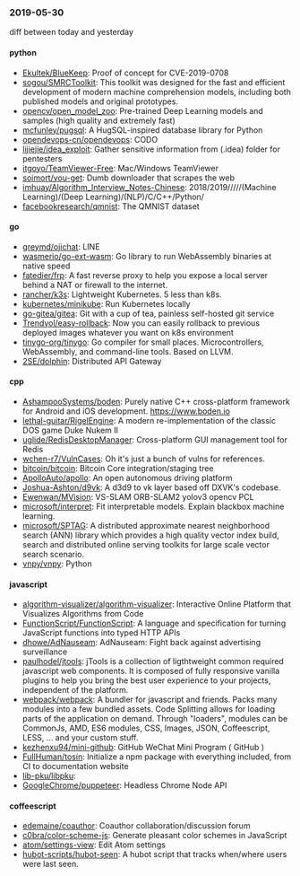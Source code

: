 ### 2019-05-30
diff between today and yesterday

#### python
* [Ekultek/BlueKeep](https://github.com/Ekultek/BlueKeep): Proof of concept for CVE-2019-0708
* [sogou/SMRCToolkit](https://github.com/sogou/SMRCToolkit): This toolkit was designed for the fast and efficient development of modern machine comprehension models, including both published models and original prototypes.
* [opencv/open_model_zoo](https://github.com/opencv/open_model_zoo): Pre-trained Deep Learning models and samples (high quality and extremely fast)
* [mcfunley/pugsql](https://github.com/mcfunley/pugsql): A HugSQL-inspired database library for Python
* [opendevops-cn/opendevops](https://github.com/opendevops-cn/opendevops): CODO
* [lijiejie/idea_exploit](https://github.com/lijiejie/idea_exploit): Gather sensitive information from (.idea) folder for pentesters
* [itgoyo/TeamViewer-Free](https://github.com/itgoyo/TeamViewer-Free): Mac/Windows TeamViewer 
* [soimort/you-get](https://github.com/soimort/you-get):  Dumb downloader that scrapes the web
* [imhuay/Algorithm_Interview_Notes-Chinese](https://github.com/imhuay/Algorithm_Interview_Notes-Chinese): 2018/2019/////(Machine Learning)/(Deep Learning)/(NLP)/C/C++/Python/
* [facebookresearch/qmnist](https://github.com/facebookresearch/qmnist): The QMNIST dataset

#### go
* [greymd/ojichat](https://github.com/greymd/ojichat): LINE
* [wasmerio/go-ext-wasm](https://github.com/wasmerio/go-ext-wasm):  Go library to run WebAssembly binaries at native speed
* [fatedier/frp](https://github.com/fatedier/frp): A fast reverse proxy to help you expose a local server behind a NAT or firewall to the internet.
* [rancher/k3s](https://github.com/rancher/k3s): Lightweight Kubernetes. 5 less than k8s.
* [kubernetes/minikube](https://github.com/kubernetes/minikube): Run Kubernetes locally
* [go-gitea/gitea](https://github.com/go-gitea/gitea): Git with a cup of tea, painless self-hosted git service
* [Trendyol/easy-rollback](https://github.com/Trendyol/easy-rollback):  Now you can easily rollback to previous deployed images whatever you want on k8s environment
* [tinygo-org/tinygo](https://github.com/tinygo-org/tinygo): Go compiler for small places. Microcontrollers, WebAssembly, and command-line tools. Based on LLVM.
* [2SE/dolphin](https://github.com/2SE/dolphin): Distributed API Gateway

#### cpp
* [AshampooSystems/boden](https://github.com/AshampooSystems/boden): Purely native C++ cross-platform framework for Android and iOS development. https://www.boden.io
* [lethal-guitar/RigelEngine](https://github.com/lethal-guitar/RigelEngine): A modern re-implementation of the classic DOS game Duke Nukem II
* [uglide/RedisDesktopManager](https://github.com/uglide/RedisDesktopManager):  Cross-platform GUI management tool for Redis
* [wchen-r7/VulnCases](https://github.com/wchen-r7/VulnCases): Oh it's just a bunch of vulns for references.
* [bitcoin/bitcoin](https://github.com/bitcoin/bitcoin): Bitcoin Core integration/staging tree
* [ApolloAuto/apollo](https://github.com/ApolloAuto/apollo): An open autonomous driving platform
* [Joshua-Ashton/d9vk](https://github.com/Joshua-Ashton/d9vk): A d3d9 to vk layer based off DXVK's codebase.
* [Ewenwan/MVision](https://github.com/Ewenwan/MVision):   VS-SLAM ORB-SLAM2  yolov3  opencv PCL  
* [microsoft/interpret](https://github.com/microsoft/interpret): Fit interpretable models. Explain blackbox machine learning.
* [microsoft/SPTAG](https://github.com/microsoft/SPTAG): A distributed approximate nearest neighborhood search (ANN) library which provides a high quality vector index build, search and distributed online serving toolkits for large scale vector search scenario.
* [vnpy/vnpy](https://github.com/vnpy/vnpy): Python

#### javascript
* [algorithm-visualizer/algorithm-visualizer](https://github.com/algorithm-visualizer/algorithm-visualizer): Interactive Online Platform that Visualizes Algorithms from Code
* [FunctionScript/FunctionScript](https://github.com/FunctionScript/FunctionScript): A language and specification for turning JavaScript functions into typed HTTP APIs
* [dhowe/AdNauseam](https://github.com/dhowe/AdNauseam): AdNauseam: Fight back against advertising surveillance
* [paulhodel/jtools](https://github.com/paulhodel/jtools): jTools is a collection of ligthtweight common required javascript web components. It is composed of fully responsive vanilla plugins to help you bring the best user experience to your projects, independent of the platform.
* [webpack/webpack](https://github.com/webpack/webpack): A bundler for javascript and friends. Packs many modules into a few bundled assets. Code Splitting allows for loading parts of the application on demand. Through "loaders", modules can be CommonJs, AMD, ES6 modules, CSS, Images, JSON, Coffeescript, LESS, ... and your custom stuff.
* [kezhenxu94/mini-github](https://github.com/kezhenxu94/mini-github): GitHub WeChat Mini Program ( GitHub )
* [FullHuman/tosin](https://github.com/FullHuman/tosin): Initialize a npm package with everything included, from CI to documentation website
* [lib-pku/libpku](https://github.com/lib-pku/libpku): 
* [GoogleChrome/puppeteer](https://github.com/GoogleChrome/puppeteer): Headless Chrome Node API

#### coffeescript
* [edemaine/coauthor](https://github.com/edemaine/coauthor): Coauthor collaboration/discussion forum
* [c0bra/color-scheme-js](https://github.com/c0bra/color-scheme-js): Generate pleasant color schemes in JavaScript
* [atom/settings-view](https://github.com/atom/settings-view):  Edit Atom settings
* [hubot-scripts/hubot-seen](https://github.com/hubot-scripts/hubot-seen): A hubot script that tracks when/where users were last seen.
